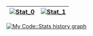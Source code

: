 [![Stat_0](https://github-readme-stats.vercel.app/api?username=BinaryBun&show_icons=true&theme=radical&border_color=141321)](https://github.com/BinaryBun) | [![Stat_1](https://github-readme-stats.vercel.app/api/top-langs/?username=BinaryBun&layout=compact&bg_color=141321&border_color=141321&card_width=445)](https://github.com/BinaryBun)
| ------ | ------ |

[![My Code::Stats history graph](https://codestats-readme.wegfan.cn/history-graph/BinaryBun?bg_color=141321&text_color=9afdf6)](https://codestats.net/users/BinaryBun)
